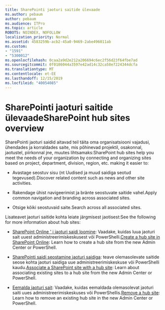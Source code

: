 ```yaml
---
title: SharePointi jaoturi saitide ülevaade
ms.author: pebaum
author: pebaum
ms.audience: ITPro
ms.topic: article
ROBOTS: NOINDEX, NOFOLLOW
localization_priority: Normal
ms.assetid: 4583259b-acb2-45a0-9469-2abe496011ab
ms.custom:
- "1591"
- "5300012"
ms.openlocfilehash: 0caa2a9d2e212a206694c6ec2f56d23f64fbe7ad
ms.sourcegitcommit: 0f0186044a3597e42ad14c32ca58e7224344dcfa
ms.translationtype: MT
ms.contentlocale: et-EE
ms.lasthandoff: 12/15/2019
ms.locfileid: "40054085"
---
```

# <a name="sharepoint-hub-sites-overview"></a><span data-ttu-id="22c04-102">SharePointi jaoturi saitide ülevaade</span><span class="sxs-lookup"><span data-stu-id="22c04-102">SharePoint hub sites overview</span></span>

<span data-ttu-id="22c04-103">SharePointi jaoturi saidid aitavad teil täita oma organisatsiooni vajadusi, ühendades ja korraldades saite, mis põhinevad projektil, osakonnal, jaotustel, piirkonnal jne, muutes lihtsamaks:</span><span class="sxs-lookup"><span data-stu-id="22c04-103">SharePoint hub sites help you meet the needs of your organization by connecting and organizing sites based on project, department, division, region, etc. making it easier to:</span></span>

- <span data-ttu-id="22c04-104">Avastage seostuv sisu (nt Uudised ja muud saidiga seotud tegevused).</span><span class="sxs-lookup"><span data-stu-id="22c04-104">Discover related content such as news and other site activities.</span></span>

- <span data-ttu-id="22c04-105">Rakendage ühist navigeerimist ja bränte seostuvate saitide vahel.</span><span class="sxs-lookup"><span data-stu-id="22c04-105">Apply common navigation and branding across associated sites.</span></span> 

- <span data-ttu-id="22c04-106">Otsige kõiki seostuvaid saite.</span><span class="sxs-lookup"><span data-stu-id="22c04-106">Search across all associated sites.</span></span>

<span data-ttu-id="22c04-107">Lisateavet jaoturi saitide kohta leiate järgmisest jaotisest:</span><span class="sxs-lookup"><span data-stu-id="22c04-107">See the following for more information about hub sites:</span></span>
- <span data-ttu-id="22c04-108">[SharePoint Online ' i jaoturi saidi loomine](https://docs.microsoft.com/sharepoint/create-hub-site): Vaadake, kuidas luua jaoturi sait uuest administreerimiskeskusest või PowerShelli.</span><span class="sxs-lookup"><span data-stu-id="22c04-108">[Create a hub site in SharePoint Online](https://docs.microsoft.com/sharepoint/create-hub-site): Learn how to create a hub site from the new Admin Center or PowerShell.</span></span>

- <span data-ttu-id="22c04-109">[SharePointi saidi seostamine jaoturi saidiga](https://support.office.com/article/associate-a-sharepoint-site-with-a-hub-site-ae0009fd-af04-4d3d-917d-88edb43efc05): teave olemasolevate saitide seose kohta jaoturi saidiga uue administreerimiskeskuse või PowerShelli kaudu.</span><span class="sxs-lookup"><span data-stu-id="22c04-109">[Associate a SharePoint site with a hub site](https://support.office.com/article/associate-a-sharepoint-site-with-a-hub-site-ae0009fd-af04-4d3d-917d-88edb43efc05): Learn about associating existing sites to a hub site from the new Admin Center or PowerShell.</span></span>

- <span data-ttu-id="22c04-110">[Eemalda jaoturi sait](https://docs.microsoft.com/sharepoint/remove-hub-site): Vaadake, kuidas eemaldada olemasolevat jaoturi saiti uues administreerimiskeskuses või PowerShellis.</span><span class="sxs-lookup"><span data-stu-id="22c04-110">[Remove a hub site](https://docs.microsoft.com/sharepoint/remove-hub-site): Learn how to remove an existing hub site in the new Admin Center or PowerShell.</span></span>

